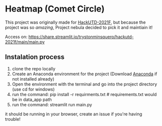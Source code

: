 # Heatmap (Comet Circle)

This project was originally made for [HackUTD-2021F](https://devpost.com/software/comet-clique), but because the project was so *amazing*, Project nebula decided to pick it and maintiain it!

Access on:
https://share.streamlit.io/trystonminsquero/hackutd-2021f/main/main.py

## Instalation process

1. clone the repo locally
3. Create an Anaconda environment for the project (Download [Anaconda](https://www.anaconda.com/products/individual) if not installed already)
4. Open the environment with the terminal and go into the project directory (use cd for windows)
5. run the command: pip install -r requirments.txt # requirements.txt would be in data_app path
6. run the command: streamlit run main.py

it should be running in your browser, create an issue if you're having trouble!


